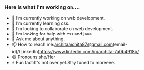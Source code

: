### Here is what i'm working on....
- 🔭 I’m currently working on web development.
- 🌱 I’m currently learning css.
- 👯 I’m looking to collaborate on web development.
- 🤔 I’m looking for help with css and java.
- 💬 Ask me about anything.
- 📫 How to reach me:architaarchita87@gmail.com(email-id)/(LinkedIn)https://www.linkedin.com/in/archita-7a0b4918b/
- 😄 Pronouns:she/Her
- ⚡ Fun fact:It's not over yet.Stay tuned to moreeee.
